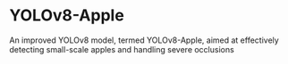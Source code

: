 # YOLOv8-Apple
An improved YOLOv8 model, termed YOLOv8-Apple, aimed at effectively detecting small-scale apples and handling severe occlusions
